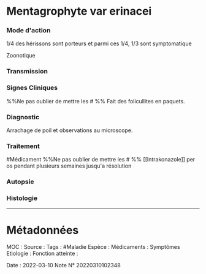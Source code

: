 # Mentagrophyte var erinacei
### Mode d'action
1/4 des hérissons sont porteurs et parmi ces 1/4, 1/3 sont symptomatique

Zoonotique 

### Transmission
### Signes Cliniques
%%Ne pas oublier de mettre les # %%
Fait des folicullites en paquets.
### Diagnostic
Arrachage de poil et observations au microscope.
### Traitement
#Médicament 
%%Ne pas oublier de mettre les # %% 
[[Intrakonazole]] per os pendant plusieurs semaines jusqu'a résolution
### Autopsie
### Histologie

***

# Métadonnées
MOC :
Source :
Tags : #Maladie 
	Espèce :
	Médicaments :
	Symptômes
	Etiologie :
	Fonction atteinte :
	
Date : 2022-03-10
Note N° 20220310102348